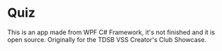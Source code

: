 # Quiz
This is an app made from WPF C# Framework, it's not finished and it is open source. Originally for the TDSB VSS Creator's Club Showcase.
